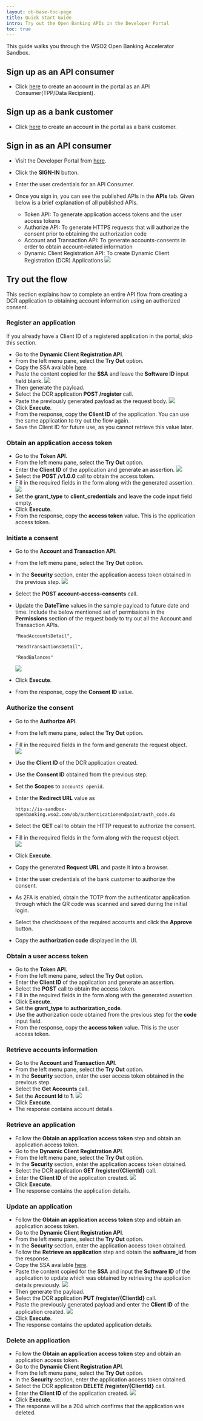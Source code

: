```yaml
---
layout: ob-base-toc-page
title: Quick Start Guide 
intro: Try out the Open Banking APIs in the Developer Portal
toc: true
---
```


This guide walks you through the WSO2 Open Banking Accelerator Sandbox.

## Sign up as an API consumer

- Click [here](https://accounts.asgardeo.io/t/tpptenentsorg/accountrecoveryendpoint/register.do?client_id=SfDcIpAGUQXCOdZPPX02DTNaeFwa&commonAuthCallerPath=%2Ft%2Ftpptenentsorg%2Foauth2%2Fauthorize&forceAuth=false&passiveAuth=false&redirect_uri=https%3A%2F%2Fsandbox-openbanking.wso2.com%2Fcommonauth&response_type=code&scope=openid&state=2fd29618-b0b6-4db5-8e49-4ecaa549d68e%2COIDC&sessionDataKey=ed9176cb-6d0c-48f9-b8a4-a5e7839fdfd8&relyingParty=SfDcIpAGUQXCOdZPPX02DTNaeFwa&type=oidc&sp=TPP_Login&isSaaSApp=false&authenticators=BasicAuthenticator%3ALOCAL&reCaptcha=true&reCaptchaResend=true)
  to create an account in the portal as an API Consumer(TPP/Data Recipient).

## Sign up as a bank customer 

- Click [here](https://accounts.asgardeo.io/t/psutenentsorg/accountrecoveryendpoint/register.do?client_id=HVWp3okkzSev2R_gFVAAAg0j2M8a&commonAuthCallerPath=%2Ft%2Fpsutenentsorg%2Foauth2%2Fauthorize&forceAuth=false&passiveAuth=false&redirect_uri=https%3A%2F%2Fis-sandbox-openbanking.wso2.com%2Fcommonauth&response_type=code&scope=openid&state=bb4a29df-e421-423e-bd5b-d85830752c8f%2COIDC&sessionDataKey=5fb2e67e-0870-463a-8ee7-9907a48b24e4&relyingParty=HVWp3okkzSev2R_gFVAAAg0j2M8a&type=oidc&sp=PSU_Login&isSaaSApp=false&authenticators=BasicAuthenticator%3ALOCAL&reCaptcha=true&reCaptchaResend=true)
  to create an account in the portal as a bank customer.

## Sign in as an API consumer

- Visit the Developer Portal from [here](https://sandbox-openbanking.wso2.com/devportal/apis).
- Click the **SIGN-IN** button.
- Enter the user credentials for an API Consumer.
- Once you sign in, you can see the published APIs in the **APIs** tab. 
  Given below is a brief explanation of all published APIs.

   - Token API: To generate application access tokens and the user access tokens 
   - Authorize API: To generate HTTPS requests that will authorize the consent prior to obtaining the authorization code 
   - Account and Transaction API: To generate accounts-consents in order to obtain account-related information 
   - Dynamic Client Registration API: To create Dynamic Client Registration (DCR) Applications <img src="/img/qsg/HomePageAfterLogin.png"/>
    
## Try out the flow

This section explains how to complete an entire API flow from creating a DCR application to obtaining account 
information using an authorized consent.

### Register an application

If you already have a Client ID of a registered application in the portal, skip this section.

- Go to the **Dynamic Client Registration API**.
- From the left menu pane, select the **Try Out** option.
- Copy the SSA available [here](/attachments/ssa.txt).
- Paste the content copied for the **SSA** and leave the **Software ID** input field blank. <img src="/img/qsg/GeneratePayloadCreate.png"/>
- Then generate the payload.
- Select the DCR application **POST /register** call. 
- Paste the previously generated payload as the request body. <img src="/img/qsg/DCR_Create.png"/>
- Click **Execute**.
- From the response, copy the **Client ID** of the application. You can use the same application
  to try out the flow again.
- Save the Client ID for future use, as you cannot retrieve this value later. 

### Obtain an application access token

- Go to the **Token API**.
- From the left menu pane, select the **Try Out** option.
- Enter the **Client ID** of the application and generate an assertion. <img src="/img/qsg/Generate_Assertion.png"/>
- Select the **POST /v1.0.0** call to obtain the access token.
- Fill in the required fields in the form along with the generated assertion. <img src="/img/qsg/Generate_Token.png"/>
- Set the **grant_type** to **client_credentials** and leave the code input field empty.
- Click **Execute**.
- From the response, copy the **access token** value. This is the application access token.

### Initiate a consent

- Go to the **Account and Transaction API**.
- From the left menu pane, select the **Try Out** option.
- In the **Security** section, enter the application access token obtained in the previous step. <img src="/img/qsg/Security_Section.png"/>
- Select the **POST account-access-consents** call. 
- Update the **DateTime** values in the sample payload to future date and time. Include the below mentioned set of permissions in the **Permissions** section of the request body to try out all the Account and Transaction APIs.

  ```"ReadAccountsDetail",```

  ```"ReadTransactionsDetail",```

  ```"ReadBalances"```

  <img src="/img/qsg/Consent_Initiation.png"/> 
- Click **Execute**.
- From the response, copy the **Consent ID** value.

### Authorize the consent

- Go to the **Authorize API**.
- From the left menu pane, select the **Try Out** option.
- Fill in the required fields in the form and generate the request object. <br/>
  <img src="/img/qsg/Generate_RequestObject.png"/> <br/>
- Use the **Client ID** of the DCR application created.
- Use the **Consent ID** obtained from the previous step.
- Set the **Scopes** to `accounts openid`.
- Enter the **Redirect URL** value as 

  ```https://is-sandbox-openbanking.wso2.com/ob/authenticationendpoint/auth_code.do```

- Select the **GET** call to obtain the HTTP request to authorize the consent.
- Fill in the required fields in the form along with the request object. 
  <br/> <img src="/img/qsg/Generate_AuthCode.png"/> <br/>
- Click **Execute**. 
- Copy the generated **Request URL** and paste it into a browser.
- Enter the user credentials of the bank customer to authorize the consent.
- As 2FA is enabled, obtain the TOTP from the authenticator application through which the QR code was scanned 
  and saved during the initial login.
- Select the checkboxes of the required accounts and click the **Approve** button.
- Copy the **authorization code** displayed in the UI.

### Obtain a user access token

- Go to the **Token API**. 
- From the left menu pane, select the **Try Out** option.
- Enter the **Client ID** of the application and generate an assertion.
- Select the **POST** call to obtain the access token.
- Fill in the required fields in the form along with the generated assertion.
- Click **Execute**.
- Set the **grant_type** to **authorization_code**. 
- Use the authorization code obtained from the previous step for the **code** input field.
- From the response, copy the **access token** value. This is the user access token.

### Retrieve accounts information

- Go to the **Account and Transaction API**.
- From the left menu pane, select the **Try Out** option. 
- In the **Security** section, enter the user access token obtained in the previous step.
- Select the **Get Accounts** call. 
- Set the **Account Id** to **1**. <img src="/img/qsg/Account_Retrieval.png"/>
- Click **Execute**.
- The response contains account details.

### Retrieve an application

- Follow the **Obtain an application access token** step and obtain an application access token.
- Go to the **Dynamic Client Registration API**.
- From the left menu pane, select the **Try Out** option.
- In the **Security** section, enter the application access token obtained.
- Select the DCR application **GET /register/{ClientId}** call. 
- Enter the **Client ID** of the application created. <img src="/img/qsg/DCR_Retrieve.png"/>
- Click **Execute**.
- The response contains the application details.

### Update an application

- Follow the **Obtain an application access token** step and obtain an application access token.
- Go to the **Dynamic Client Registration API**.
- From the left menu pane, select the **Try Out** option.
- In the **Security** section, enter the application access token obtained.
- Follow the **Retrieve an application** step and obtain the **software_id** from the response.
- Copy the SSA available [here](/attachments/ssa_update.txt).
- Paste the content copied for the **SSA** and input the **Software ID** of the application to update which was obtained by retrieving the application details previously. <img src="/img/qsg/GeneratePayloadUpdate.png"/>
- Then generate the payload. 
- Select the DCR application **PUT /register/{ClientId}** call. 
- Paste the previously generated payload and enter the **Client ID** of the application created. <img src="/img/qsg/DCR_Update.png"/>
- Click **Execute**.
- The response contains the updated application details.

### Delete an application

- Follow the **Obtain an application access token** step and obtain an application access token.
- Go to the **Dynamic Client Registration API**.
- From the left menu pane, select the **Try Out** option.
- In the **Security** section, enter the application access token obtained.
- Select the DCR application **DELETE /register/{ClientId}** call. 
- Enter the **Client ID** of the application created. <img src="/img/qsg/DCR_Delete.png"/>
- Click **Execute**.
- The response will be a 204 which confirms that the application was deleted.
